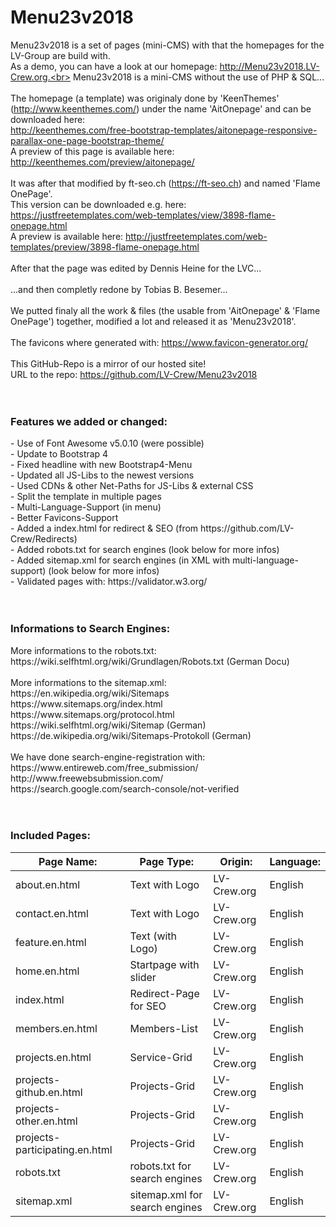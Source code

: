 # Menu23v2018
Menu23v2018 is a set of pages (mini-CMS) with that the homepages for the LV-Group are build with.<br>
As a demo, you can have a look at our homepage: http://Menu23v2018.LV-Crew.org.<br>
Menu23v2018 is a mini-CMS without the use of PHP & SQL...<br>
<br>
The homepage (a template) was originaly done by 'KeenThemes' (http://www.keenthemes.com/) under the name 'AitOnepage' and can be downloaded here:<br>
http://keenthemes.com/free-bootstrap-templates/aitonepage-responsive-parallax-one-page-bootstrap-theme/<br>
A preview of this page is available here: http://keenthemes.com/preview/aitonepage/<br>
<br>
It was after that modified by ft-seo.ch (https://ft-seo.ch) and named 'Flame OnePage'.<br>
This version can be downloaded e.g. here: https://justfreetemplates.com/web-templates/view/3898-flame-onepage.html<br>
A preview is available here: http://justfreetemplates.com/web-templates/preview/3898-flame-onepage.html<br>
<br>
After that the page was edited by Dennis Heine for the LVC...<br>
<br>
...and then completly redone by Tobias B. Besemer...<br>
<br>
We putted finaly all the work & files (the usable from 'AitOnepage' & 'Flame OnePage') together, modified a lot and released it as 'Menu23v2018'.<br>
<br>
The favicons where generated with: https://www.favicon-generator.org/<br>
<br>
This GitHub-Repo is a mirror of our hosted site!<br>
URL to the repo: https://github.com/LV-Crew/Menu23v2018<br>
<br>
<br>
<h3><b>Features we added or changed:</b></h3>
- Use of Font Awesome v5.0.10 (were possible)<br>
- Update to Bootstrap 4<br>
- Fixed headline with new Bootstrap4-Menu<br>
- Updated all JS-Libs to the newest versions<br>
- Used CDNs & other Net-Paths for JS-Libs & external CSS<br>
- Split the template in multiple pages<br>
- Multi-Language-Support (in menu)<br>
- Better Favicons-Support<br>
- Added a index.html for redirect & SEO (from https://github.com/LV-Crew/Redirects)<br>
- Added robots.txt for search engines (look below for more infos)<br>
- Added sitemap.xml for search engines (in XML with multi-language-support) (look below for more infos)<br>
- Validated pages with: https://validator.w3.org/<br>
<br>
<br>
<h3><b>Informations to Search Engines:</b></h3>
More informations to the robots.txt:<br>
https://wiki.selfhtml.org/wiki/Grundlagen/Robots.txt (German Docu)<br>
<br>
More informations to the sitemap.xml:<br>
https://en.wikipedia.org/wiki/Sitemaps<br>
https://www.sitemaps.org/index.html<br>
https://www.sitemaps.org/protocol.html<br>
https://wiki.selfhtml.org/wiki/Sitemap (German)<br>
https://de.wikipedia.org/wiki/Sitemaps-Protokoll (German)<br>
<br>
We have done search-engine-registration with:<br>
https://www.entireweb.com/free_submission/<br>
http://www.freewebsubmission.com/<br>
https://search.google.com/search-console/not-verified<br>
<br>
<br>
<h3><b>Included Pages:</b></h3>

| Page Name:                     | Page Type:                     | Origin:      | Language: |
| -------                        | -------                        | -------      | -------   |
| about.en.html                  | Text with Logo                 | LV-Crew.org  | English   |
| contact.en.html                | Text with Logo                 | LV-Crew.org  | English   |
| feature.en.html                | Text (with Logo)               | LV-Crew.org  | English   |
| home.en.html                   | Startpage with slider          | LV-Crew.org  | English   |
| index.html                     | Redirect-Page for SEO          | LV-Crew.org  | English   |
| members.en.html                | Members-List                   | LV-Crew.org  | English   |
| projects.en.html               | Service-Grid                   | LV-Crew.org  | English   |
| projects-github.en.html        | Projects-Grid                  | LV-Crew.org  | English   |
| projects-other.en.html         | Projects-Grid                  | LV-Crew.org  | English   |
| projects-participating.en.html | Projects-Grid                  | LV-Crew.org  | English   |
| robots.txt                     | robots.txt for search engines  | LV-Crew.org  | English   |
| sitemap.xml                    | sitemap.xml for search engines | LV-Crew.org  | English   |
